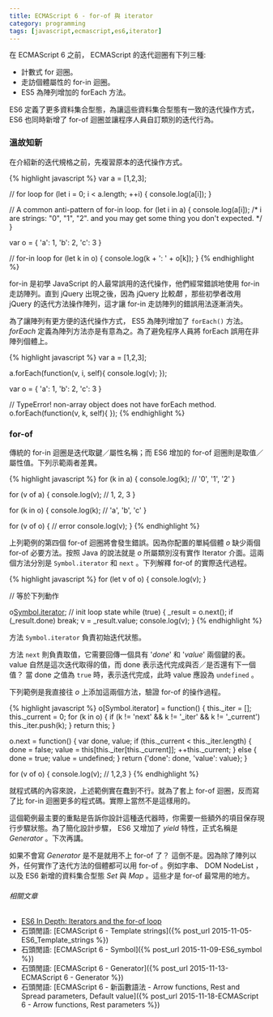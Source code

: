```yaml
---
title: ECMAScript 6 - for-of 與 iterator
category: programming
tags: [javascript,ecmascript,es6,iterator]
---
```


在 ECMAScript 6 之前， ECMAScript 的迭代迴圈有下列三種:

* 計數式 for 迴圈。
* 走訪個體屬性的 for-in 迴圈。
* ES5 為陣列增加的 forEach 方法。

ES6 定義了更多資料集合型態，為讓這些資料集合型態有一致的迭代操作方式， ES6 也同時新增了 for-of 迴圈並讓程序人員自訂類別的迭代行為。

<!--more-->

### 溫故知新

在介紹新的迭代規格之前，先複習原本的迭代操作方式。

{% highlight javascript %}
var a = [1,2,3];

// for loop
for (let i = 0; i < a.length; ++i) {
    console.log(a[i]);
}

// A common anti-pattern of for-in loop.
for (let i in a) {
    console.log(a[i]);
    /*
    i are strings: "0", "1", "2".
    and you may get some thing you don't expected.
    */
}

var o = {
    'a': 1,
    'b': 2,
    'c': 3
}

// for-in loop
for (let k in o) {
    console.log(k + ': ' + o[k]);
}
{% endhighlight %}

for-in 是初學 JavaScript 的人最常誤用的迭代操作，他們經常錯誤地使用 for-in 走訪陣列。直到 jQuery 出現之後，因為 jQuery 比較*酷* ，那些初學者改用 jQuery 的迭代方法操作陣列，這才讓 for-in 走訪陣列的錯誤用法逐漸消失。

為了讓陣列有更方便的迭代操作方式， ES5 為陣列增加了 `forEach()` 方法。<dfn>forEach</dfn> 定義為陣列方法亦是有意為之。為了避免程序人員將 forEach 誤用在非陣列個體上。

{% highlight javascript %}
var a = [1,2,3];

a.forEach(function(v, i, self){
    console.log(v);
});

var o = {
    'a': 1,
    'b': 2,
    'c': 3
}

// TypeError! non-array object does not have forEach method.
o.forEach(function(v, k, self){
});
{% endhighlight %}

### for-of

傳統的 for-in 迴圈是迭代取鍵／屬性名稱；而 ES6 增加的 for-of 迴圈則是取值／屬性值。下列示範兩者差異。

{% highlight javascript %}
for (k in a) {
    console.log(k); // '0', '1', '2'
}

for (v of a) {
    console.log(v); // 1, 2, 3
}

for (k in o) {
    console.log(k); // 'a', 'b', 'c'
}

for (v of o) { // error
    console.log(v);
}
{% endhighlight %}

上列範例的第四個 for-of 迴圈將會發生錯誤。因為你配置的單純個體 <var>o</var> 缺少兩個 for-of 必要方法。按照 Java 的說法就是 <var>o</var> 所屬類別沒有實作 Iterator 介面。這兩個方法分別是 <code>Symbol.iterator</code> 和 <code>next</code> 。下列解釋 for-of 的實際迭代過程。

{% highlight javascript %}
for (let v of o) {
    console.log(v);
}

// 等於下列動作

o[Symbol.iterator](); // init loop state
while (true) {
    _result = o.next();
    if (_result.done)
        break;
    v = _result.value;
    console.log(v);
}
{% endhighlight %}

方法 <code>Symbol.iterator</code> 負責初始迭代狀態。

方法 <code>next</code> 則負責取值，它需要回傳一個具有 '<var>done</var>' 和 '<var>value</var>' 兩個鍵的表。 value 自然是這次迭代取得的值，而 done 表示迭代完成與否／是否還有下一個值？ 當 done 之值為 <code>true</code> 時，表示迭代完成，此時 value 應設為 <code>undefined</code> 。

下列範例是我直接往 <var>o</var> 上添加這兩個方法，驗證 for-of 的操作過程。

{% highlight javascript %}
o[Symbol.iterator] = function() {
    this._iter = [];
    this._current = 0;
    for (k in o) {
        if (k != 'next' && k != '_iter' && k != '_current')
            this._iter.push(k);
    }
    return this;
}

o.next = function() {
    var done, value;
    if (this._current < this._iter.length) {
        done = false;
        value = this[this._iter[this._current]];
        ++this._current;
    }
    else {
        done = true;
        value = undefined;
    }
    return {'done': done, 'value': value};
}

for (v of o) {
    console.log(v); // 1,2,3
}
{% endhighlight %}

就程式碼的內容來說，上述範例實在蠢到不行。就為了套上 for-of 迴圈，反而寫了比 for-in 迴圈更多的程式碼。實際上當然不是這樣用的。

這個範例最主要的重點是告訴你設計這種迭代器時，你需要一些額外的項目保存現行步驟狀態。為了簡化設計步驟， ES6 又增加了 <dfn>yield</dfn> 特性，正式名稱是 <dfn>Generator</dfn> 。下次再講。

如果不會寫 <dfn>Generator</dfn> 是不是就用不上 for-of 了？ 這倒不是。因為除了陣列以外，任何實作了迭代方法的個體都可以用 for-of 。例如字串、 DOM NodeList ，以及 ES6 新增的資料集合型態 <dfn>Set</dfn> 與 <dfn>Map</dfn> 。這些才是 for-of 最常用的地方。

###### 相關文章

* [ES6 In Depth: Iterators and the for-of loop](https://hacks.mozilla.org/2015/04/es6-in-depth-iterators-and-the-for-of-loop/)
* 石頭閒語: [ECMAScript 6 - Template strings]({% post_url 2015-11-05-ES6_Template_strings %})
* 石頭閒語: [ECMAScript 6 - Symbol]({% post_url 2015-11-09-ES6_symbol %})
* 石頭閒語: [ECMAScript 6 - Generator]({% post_url 2015-11-13-ECMAScript 6 - Generator %})
* 石頭閒語: [ECMAScript 6 - 新函數語法 - Arrow functions, Rest and Spread parameters, Default value]({% post_url 2015-11-18-ECMAScript 6 - Arrow functions, Rest parameters %})
